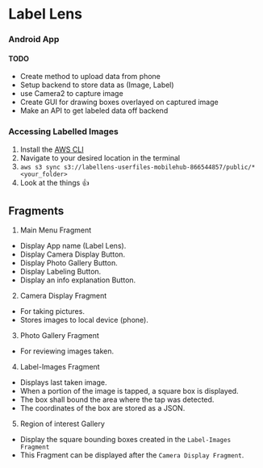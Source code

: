 # Label Lens


### Android App

#### TODO

- Create method to upload data from phone
- Setup backend to store data as (Image, Label)
- use Camera2 to capture image
- Create GUI for drawing boxes overlayed on captured image
- Make an API to get labeled data off backend

### Accessing Labelled Images
1. Install the [AWS CLI](https://docs.aws.amazon.com/cli/latest/userguide/install-cliv2-linux-mac.html#cliv2-linux--mac-prereq)
2. Navigate to your desired location in the terminal
3. `aws s3 sync s3://labellens-userfiles-mobilehub-866544857/public/* <your_folder>`
4. Look at the things 👍

## Fragments

1. Main Menu Fragment
  - Display App name (Label Lens).
  - Display Camera Display Button.
  - Display Photo Gallery Button.
  - Display Labeling Button.
  - Display an info explanation Button.

2. Camera Display Fragment
  - For taking pictures.
  - Stores images to local device (phone).

3. Photo Gallery Fragment
  - For reviewing images taken.

4. Label-Images Fragment
  - Displays last taken image.
  - When a portion of the image is tapped, a square box is displayed.
  - The box shall bound the area where the tap was detected.
  - The coordinates of the box are stored as a JSON.


5. Region of interest Gallery
  - Display the square bounding boxes created in the `Label-Images Fragment`
  - This Fragment can be displayed after the `Camera Display Fragment`.
